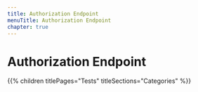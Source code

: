 ```yaml
---
title: Authorization Endpoint
menuTitle: Authorization Endpoint
chapter: true
---
```


# Authorization Endpoint

{{% children titlePages="Tests" titleSections="Categories" %}}
